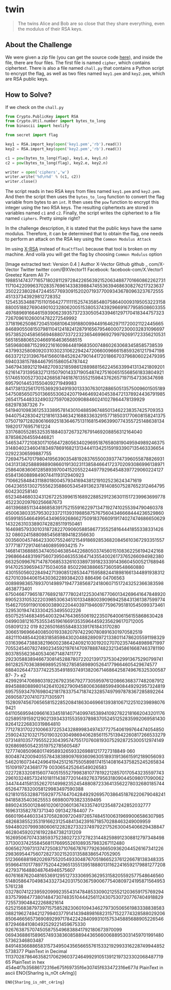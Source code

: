 # twin
> The twins Alice and Bob are so close that they share everything, even the modulus of their RSA keys.

## About the Challenge
We were given a zip file (you can get the source code [here](twin.zip)), and inside the file, there are four files. The first file is named `cipher`, which contains ciphertext. There is also a file named `chall.py` that contains a Python script to encrypt the flag, as well as two files named `key1.pem` and `key2.pem`, which are RSA public keys.

## How to Solve?
If we check on the `chall.py`

```python
from Crypto.PublicKey import RSA
from Crypto.Util.number import bytes_to_long
from binascii import hexlify

from secret import flag

key1 = RSA.import_key(open('key1.pem','rb').read())
key2 = RSA.import_key(open('key2.pem','rb').read())

c1 = pow(bytes_to_long(flag), key1.e, key1.n)
c2 = pow(bytes_to_long(flag), key2.e, key2.n)

writer = open('ciphers','w')
writer.write('%d\n%d' % (c1, c2))
writer.close()
```

The script reads in two RSA keys from files named `key1.pem` and `key2.pem`. And then the script then uses the `bytes_to_long` function to convert the flag variable from bytes to an `int`. It then uses the `pow` function to encrypt this integer using the two RSA keys. The resulting ciphertexts are stored in variables named `c1` and `c2`. Finally, the script writes the ciphertext to a file named `ciphers`. Pretty simple right?

In the challenge description, it is stated that the public keys have the same modulus. Therefore, it can be determined that to obtain the flag, one needs to perform an attack on the RSA key using the `Common Modulus Attack`

Im using [X-RSA](https://github.com/X-Vector/X-RSA) instead of `RsaCtfTool` because that tool is broken on my machine. And voilà you will get the flag by choosing `Common Modulus` option


[Image extracted text: Version
0.4 ]
Author
X-Vector
Github
github _
com/X-Vector
Twitter
twitter
com/@XVector11
Facebook:
facebook-com/X.Vector1
Greetez
Karem Ali
7>
1988514743771657180281129728422656392152063488770166086226273111710422099637028357696143383988474553639468630827621732363735022238028472445577693091520207193770093436780963237672555451337343929812728352
125453534887151101564277111115257435854807586400093195053223158880051882769049010232806200515380537439296691677958508603355497689691664615939062393573723305054339461297170418344757323726709610260014782272549992
3718196250867204510681064391880099449164629711720021122445665846890550815079811041241824128791656795460007230003283109669795738520458565694688073372232365469969279979269172335621053156518588065204669164636568515
5859680887152992216160984481968350074860263068345858573853943799325808092031030231062294247206600966615859326121794719866337212313967641566018452624790144172018667037968060224793956940338157884467951586054787442
3467943892121948270932185986128898815622456339941313421809201621614731395832713150790143371905487427516065155685618338049215174651005273024268587461876135521598437626571971547336347698695790144531550409271949983
841738132561701536929349193013330763012886505135750096015051895475085650750136655306242071946469240453847213789244367919852654175448332490327597082009088460241027864478139929
682978387326
7>
5419401098361253338957814301048859674850134622383574257093539440754283042121816133463421688336329157718503177060815824137507507197128280616692518364675131168154963990774355725148638134198201776957161224
3317680552853253518840372673276791469208856312164040
878586264559446821
546534772108301710564728056340296951876580819049594989246375314804023460418349786916821313444113425159193390713546333665402922306599887755
726947547017980419563903548192837655003937747396055878826931043131382588898890866019130231138584664172370209308699613897125864083606128589397004152055224497792964548397729060224127658413608898490744119312940923
71066258484311880180045793416943812191025236243471619
064236551302755562358860534549136237814085075287652312464795604230258140
6523484680324312672253996151689228852912363011517239963699778452230209760256687673
461396885113448685839175215591622971347192741025539479046037845006380335795302337211393198858757675604346668444236529860659918554664995434965926866275091837660919174027474686650629143226310338907428285119150461
16469857933010318728227090605885867735525816444185533833142632
0860241588098545681894182356630
0035600457464233007552461215491869285368208456103672933515573777187729174614608959934215
7>
1468141368885347405046385442268050374560151083622561942421682968664483199756073950463553647143554002617376526609498238066325099676714787068533261033897391823339143660450052176894691470253965943715034058
8502298388665736059548660880
430155056022849427139085128534471595882441898166134489193831262701039440615430362289384203
886496
04706563
0089898365789370149897194773856872418060715172432523663835984638773401
675046677965187768921877780241225304167706013426964164784892089052331053222039853063451013348800390969425843136138759977415462705911901060038902204403971946097759679518105450993734613295301947433304253495502226
6507525146834954003294764365506192235076400615615586863042804990381216753553451961669135359644592356296170712005
058091232
019
8226501685584833391761843170280
3066519696640085001933820797422907808916301970582519
4821110485442083185859843020488289097213380114786205591198329031639647388382196002386424092103019202707023574648989871997705524540782749023459219761470978887482321345861668746378119080378556236405340671487411772
292305883894667308145288780722021391737530429913675290799741861282570363896989525162785858989052641779664605429674577
68840264473377422535491893749138206714686425874967632530058787-
7>
e2
4299291470698031922679235679277305959761208663683774820879128945888088980142641026279094580063688599490844929295732481969575593479769804218178337547187423285749799787836728589226426905872074107371305971
15280974567065658152285208418630469661393810671225102398980769421
641105695940966163345181407140997453894109278221816620432011760258951915921290213934331553593789837052451252835992069581430826412226830319864810
771278317022100663722534328899834974377275406199764474054850259024321032175019032030498694062856115751394226081726653327907314810357795552230439574755170760819307529287253005129741499268698505423519752785605487
1277740850968017495893265933269881217727318849
060
800487420094055784383890976936096305189319136615912189056093546201607344249641942512167550589817415140816437582524526583415109197243681779
003065425264549026583
0227283320815607740515552799838107781922128570170543235597743296103248573241018111438772014492763795631809044509801709006234474441581352627014998235245488087233641356227803268018574465264778320058129983497590388
6218101553288715929775744704284929269570386451876220679048241
94185835403625553
669800793823359495
8890243500128461020612060136743357401235487242852032777
1696313582787371340
091342784407
7>
666019644603343705828097204972657484510063196990065863079854826838552353191662312548413423916718570288463249009959
5944802079993806061228282733237497922175263004540662943884746280459202161922847382131209
1626950670743385937523802723727823144825989123088127973484983713003742558456811766955261089357983267112480
6065627097313747250837107667876779263665093620445261673412262983695447560728273021520313588386547052905
51236668819820269755205493304876705186652376122667813834833595966411017789775204429651355139518880131162241659217988127720842793716488048764946575607
607616876204816536912951273330695362953158205592577548646560
5148058647049834332734203175036759006775408097241958715649535761238
0327807412239592099923554314784853309021255212036591757692948375799847738014847307483510444256112430753072077674049188297255739048422268821614
625215683879739715758528230601094346279730506561983338838583088219627494212799403779141439489816823157152277432858802920685064665657369089299717842242840993101575345885688905226546872946841080492529221459675330
92676387570745058755496838841792180673970099
0694368861589657493383608588944365660068895303145970199148057362346803487
8491483668865831573495043565665576153321929933162287499448525738377
PlainText
in Decimal
111370287864635821706296037246499291051391219732330206848771965
PlainText
in hex
454e4f7b35686172316e675f69735f6e30745f633472316e677d
PlainText
in
ascii
ENO{SharIng
is_nOt
cArlng}]


```
ENO{5har1ng_is_n0t_c4r1ng}
```